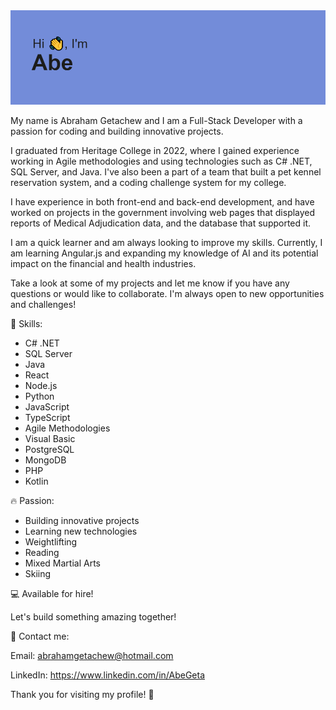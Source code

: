<img src="https://github.com/AbeGeta/AbeGeta/blob/main/github_profile_header.png" alt="banner that says Hi, I'm Abe">

My name is Abraham Getachew and I am a Full-Stack Developer with a passion for coding and building innovative projects.

I graduated from Heritage College in 2022, where I gained experience working in Agile methodologies and using technologies such as C# .NET, SQL Server, and Java. I've also been a part of a team that built a pet kennel reservation system, and a coding challenge system for my college.

I have experience in both front-end and back-end development, and have worked on projects in the government involving web pages that displayed reports of Medical Adjudication data, and the database that supported it.

I am a quick learner and am always looking to improve my skills. Currently, I am learning Angular.js and expanding my knowledge of AI and its potential impact on the financial and health industries.

Take a look at some of my projects and let me know if you have any questions or would like to collaborate. I'm always open to new opportunities and challenges!

🚀 Skills:

* C# .NET
* SQL Server
* Java
* React
* Node.js
* Python
* JavaScript
* TypeScript
* Agile Methodologies
* Visual Basic
* PostgreSQL
* MongoDB
* PHP
* Kotlin

🔥 Passion:

* Building innovative projects
* Learning new technologies
* Weightlifting
* Reading
* Mixed Martial Arts
* Skiing

💻 Available for hire!

Let's build something amazing together!

🤝 Contact me:

Email: abrahamgetachew@hotmail.com

LinkedIn: https://www.linkedin.com/in/AbeGeta

Thank you for visiting my profile! 👋
